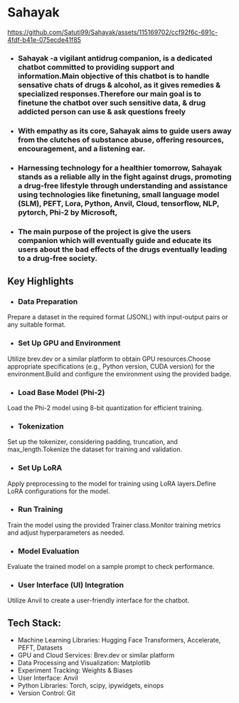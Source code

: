 # Sahayak

https://github.com/Satuti99/Sahayak/assets/115169702/ccf92f6c-691c-4fdf-b41e-075ecde41f85

- ### Sahayak -a vigilant antidrug companion, is a dedicated chatbot committed to providing support and information.Main objective of this chatbot is to handle sensative chats of drugs & alcohol, as it gives remedies & specialized responses.Therefore our main goal is to finetune the chatbot over such sensitive data, & drug addicted person can use & ask questions freely
- ### With empathy as its core, Sahayak aims to guide users away from the clutches of substance abuse, offering resources, encouragement, and a listening ear. 
- ### Harnessing technology for a healthier tomorrow, Sahayak stands as a reliable ally in the fight against drugs, promoting a drug-free lifestyle through understanding and assistance using technologies like finetuning, small language model (SLM), PEFT, Lora, Python, Anvil, Cloud, tensorflow, NLP, pytorch, Phi-2 by Microsoft,
- ### The main purpose of the project is give the users companion which will eventually guide and educate its users about the bad effects of the drugs eventually leading to a drug-free society.
## Key Highlights
- ### Data Preparation
Prepare a dataset in the required format (JSONL) with input-output pairs or any suitable format.
- ### Set Up GPU and Environment
 Utilize brev.dev or a similar platform to obtain GPU resources.Choose appropriate specifications (e.g., Python version, CUDA version) for the environment.Build and configure the environment using the provided badge.
- ### Load Base Model (Phi-2)
Load the Phi-2 model using 8-bit quantization for efficient training.
- ### Tokenization
Set up the tokenizer, considering padding, truncation, and max_length.Tokenize the dataset for training and validation.
- ### Set Up LoRA
Apply preprocessing to the model for training using LoRA layers.Define LoRA configurations for the model.
- ### Run Training
Train the model using the provided Trainer class.Monitor training metrics and adjust hyperparameters as needed.

- ### Model Evaluation
Evaluate the trained model on a sample prompt to check performance.
- ### User Interface (UI) Integration
Utilize Anvil to create a user-friendly interface for the chatbot.

## Tech Stack:
- Machine Learning Libraries: Hugging Face Transformers, Accelerate, PEFT, Datasets
- GPU and Cloud Services: Brev.dev or similar platform
- Data Processing and Visualization: Matplotlib
- Experiment Tracking: Weights & Biases
- User Interface: Anvil
- Python Libraries: Torch, scipy, ipywidgets, einops
- Version Control: Git
